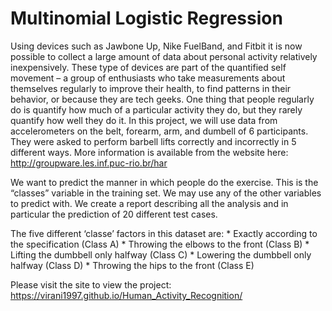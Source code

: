 # Multinomial Logistic Regression

Using devices such as Jawbone Up, Nike FuelBand, and Fitbit it is now possible to collect a large amount of data about personal activity relatively inexpensively. These type of devices are part of the quantified self movement – a group of enthusiasts who take measurements about themselves regularly to improve their health, to find patterns in their behavior, or because they are tech geeks. One thing that people regularly do is quantify how much of a particular activity they do, but they rarely quantify how well they do it. In this project, we will use data from accelerometers on the belt, forearm, arm, and dumbell of 6 participants. They were asked to perform barbell lifts correctly and incorrectly in 5 different ways. More information is available from the website here: http://groupware.les.inf.puc-rio.br/har

We want to predict the manner in which people do the exercise. This is the “classes” variable in the training set. We may use any of the other variables to predict with. We create a report describing all the analysis and in particular the prediction of 20 different test cases.

The five different ‘classe’ factors in this dataset are: * Exactly according to the specification (Class A) * Throwing the elbows to the front (Class B) * Lifting the dumbbell only halfway (Class C) * Lowering the dumbbell only halfway (Class D) * Throwing the hips to the front (Class E)

Please visit the site to view the project: https://virani1997.github.io/Human_Activity_Recognition/

